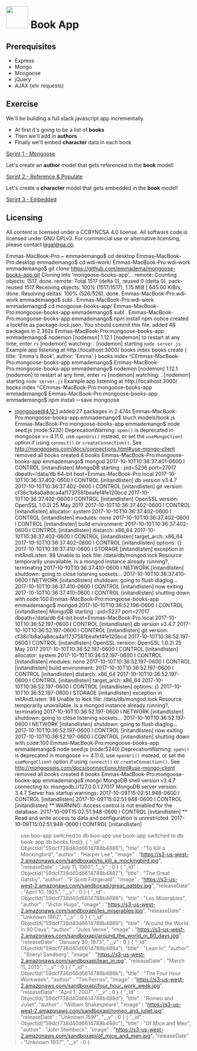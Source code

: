 # <img src="https://cloud.githubusercontent.com/assets/7833470/10423298/ea833a68-7079-11e5-84f8-0a925ab96893.png" width="60"> Book App

## Prerequisites

* Express
* Mongo
* Mongoose
* jQuery
* AJAX (xhr requests)

## Exercise

We'll be building a full stack javascript app incrementally.

* At first it's going to be a list of **books**
* Then we'll add in **authors**
* Finally we'll embed **character** data in each book

[Sprint 1 - Mongoose](docs/sprint1.md)

Let's create an **author** model that gets referenced in the **book** model!

[Sprint 2 - Reference & Populate](docs/sprint2.md)

Let's create a **character** model that gets embedded in the **book** model!

[Sprint 3 - Embedded](docs/sprint3.md)

## Licensing
All content is licensed under a CC­BY­NC­SA 4.0 license.
All software code is licensed under GNU GPLv3. For commercial use or alternative licensing, please contact legal@ga.co.

Emmas-MacBook-Pro:~ emmademango$ cd desktop
Emmas-MacBook-Pro:desktop emmademango$ cd wdi-work/
Emmas-MacBook-Pro:wdi-work emmademango$ git clone https://github.com/emmadema/mongoose-books-app.git
Cloning into 'mongoose-books-app'...
remote: Counting objects: 1517, done.
remote: Total 1517 (delta 0), reused 0 (delta 0), pack-reused 1517
Receiving objects: 100% (1517/1517), 1.15 MiB | 645.00 KiB/s, done.
Resolving deltas: 100% (526/526), done.
Emmas-MacBook-Pro:wdi-work emmademango$ subl .
Emmas-MacBook-Pro:wdi-work emmademango$ cd mongoose-books-app/
Emmas-MacBook-Pro:mongoose-books-app emmademango$ subl .
Emmas-MacBook-Pro:mongoose-books-app emmademango$ npm install
npm notice created a lockfile as package-lock.json. You should commit this file.
added 48 packages in 2.362s
Emmas-MacBook-Pro:mongoose-books-app emmademango$ nodemon
[nodemon] 1.12.1
[nodemon] to restart at any time, enter `rs`
[nodemon] watching: *.*
[nodemon] starting `node server.js`
Example app listening at http://localhost:3000/
books index
books create { title: 'Emma\'s Book', author: 'Emma' }
books index
^CEmmas-MacBook-Pro:mongoose-books-app emmademango$ 
Emmas-MacBook-Pro:mongoose-books-app emmademango$ nodemon
[nodemon] 1.12.1
[nodemon] to restart at any time, enter `rs`
[nodemon] watching: *.*
[nodemon] starting `node server.js`
Example app listening at http://localhost:3000/
books index
^CEmmas-MacBook-Pro:mongoose-books-app emmademango$ 
Emmas-MacBook-Pro:mongoose-books-app emmademango$ npm install --save mongoose
+ mongoose@4.12.1
added 27 packages in 2.474s
Emmas-MacBook-Pro:mongoose-books-app emmademango$ touch models/book.js
Emmas-MacBook-Pro:mongoose-books-app emmademango$ node seed.js
(node:5232) DeprecationWarning: `open()` is deprecated in mongoose >= 4.11.0, use `openUri()` instead, or set the `useMongoClient` option if using `connect()` or `createConnection()`. See http://mongoosejs.com/docs/connections.html#use-mongo-client
removed all books
created 8 books
Emmas-MacBook-Pro:mongoose-books-app emmademango$ mongod
2017-10-10T10:36:37.401-0600 I CONTROL  [initandlisten] MongoDB starting : pid=5236 port=27017 dbpath=/data/db 64-bit host=Emmas-MacBook-Pro.local
2017-10-10T10:36:37.402-0600 I CONTROL  [initandlisten] db version v3.4.7
2017-10-10T10:36:37.402-0600 I CONTROL  [initandlisten] git version: cf38c1b8a0a8dca4a11737581beafef4fe120bcd
2017-10-10T10:36:37.402-0600 I CONTROL  [initandlisten] OpenSSL version: OpenSSL 1.0.2l  25 May 2017
2017-10-10T10:36:37.402-0600 I CONTROL  [initandlisten] allocator: system
2017-10-10T10:36:37.402-0600 I CONTROL  [initandlisten] modules: none
2017-10-10T10:36:37.402-0600 I CONTROL  [initandlisten] build environment:
2017-10-10T10:36:37.402-0600 I CONTROL  [initandlisten]     distarch: x86_64
2017-10-10T10:36:37.402-0600 I CONTROL  [initandlisten]     target_arch: x86_64
2017-10-10T10:36:37.402-0600 I CONTROL  [initandlisten] options: {}
2017-10-10T10:36:37.410-0600 I STORAGE  [initandlisten] exception in initAndListen: 98 Unable to lock file: /data/db/mongod.lock Resource temporarily unavailable. Is a mongod instance already running?, terminating
2017-10-10T10:36:37.410-0600 I NETWORK  [initandlisten] shutdown: going to close listening sockets...
2017-10-10T10:36:37.410-0600 I NETWORK  [initandlisten] shutdown: going to flush diaglog...
2017-10-10T10:36:37.410-0600 I CONTROL  [initandlisten] now exiting
2017-10-10T10:36:37.410-0600 I CONTROL  [initandlisten] shutting down with code:100
Emmas-MacBook-Pro:mongoose-books-app emmademango$ mongod
2017-10-10T10:36:52.196-0600 I CONTROL  [initandlisten] MongoDB starting : pid=5237 port=27017 dbpath=/data/db 64-bit host=Emmas-MacBook-Pro.local
2017-10-10T10:36:52.197-0600 I CONTROL  [initandlisten] db version v3.4.7
2017-10-10T10:36:52.197-0600 I CONTROL  [initandlisten] git version: cf38c1b8a0a8dca4a11737581beafef4fe120bcd
2017-10-10T10:36:52.197-0600 I CONTROL  [initandlisten] OpenSSL version: OpenSSL 1.0.2l  25 May 2017
2017-10-10T10:36:52.197-0600 I CONTROL  [initandlisten] allocator: system
2017-10-10T10:36:52.197-0600 I CONTROL  [initandlisten] modules: none
2017-10-10T10:36:52.197-0600 I CONTROL  [initandlisten] build environment:
2017-10-10T10:36:52.197-0600 I CONTROL  [initandlisten]     distarch: x86_64
2017-10-10T10:36:52.197-0600 I CONTROL  [initandlisten]     target_arch: x86_64
2017-10-10T10:36:52.197-0600 I CONTROL  [initandlisten] options: {}
2017-10-10T10:36:52.197-0600 I STORAGE  [initandlisten] exception in initAndListen: 98 Unable to lock file: /data/db/mongod.lock Resource temporarily unavailable. Is a mongod instance already running?, terminating
2017-10-10T10:36:52.197-0600 I NETWORK  [initandlisten] shutdown: going to close listening sockets...
2017-10-10T10:36:52.197-0600 I NETWORK  [initandlisten] shutdown: going to flush diaglog...
2017-10-10T10:36:52.197-0600 I CONTROL  [initandlisten] now exiting
2017-10-10T10:36:52.197-0600 I CONTROL  [initandlisten] shutting down with code:100
Emmas-MacBook-Pro:mongoose-books-app emmademango$ node seed.js
(node:5240) DeprecationWarning: `open()` is deprecated in mongoose >= 4.11.0, use `openUri()` instead, or set the `useMongoClient` option if using `connect()` or `createConnection()`. See http://mongoosejs.com/docs/connections.html#use-mongo-client
removed all books
created 8 books
Emmas-MacBook-Pro:mongoose-books-app emmademango$ mongo
MongoDB shell version v3.4.7
connecting to: mongodb://127.0.0.1:27017
MongoDB server version: 3.4.7
Server has startup warnings: 
2017-10-09T15:02:51.948-0600 I CONTROL  [initandlisten] 
2017-10-09T15:02:51.948-0600 I CONTROL  [initandlisten] ** WARNING: Access control is not enabled for the database.
2017-10-09T15:02:51.948-0600 I CONTROL  [initandlisten] **          Read and write access to data and configuration is unrestricted.
2017-10-09T15:02:51.948-0600 I CONTROL  [initandlisten] 
> use boo-app
switched to db boo-app
> use book-app
switched to db book-app
> db.books.find();
{ "_id" : ObjectId("59dcf738d40d6614788b4886"), "title" : "To Kill a Mockingbird", "author" : "Harper Lee", "image" : "https://s3-us-west-2.amazonaws.com/sandboxapi/to_kill_a_mockingbird.jpg", "releaseDate" : "July 11, 1960", "__v" : 0 }
{ "_id" : ObjectId("59dcf738d40d6614788b4887"), "title" : "The Great Gatsby", "author" : "F Scott Fitzgerald", "image" : "https://s3-us-west-2.amazonaws.com/sandboxapi/great_gatsby.jpg", "releaseDate" : "April 10, 1925", "__v" : 0 }
{ "_id" : ObjectId("59dcf738d40d6614788b4888"), "title" : "Les Miserables", "author" : "Victor Hugo", "image" : "https://s3-us-west-2.amazonaws.com/sandboxapi/les_miserables.jpg", "releaseDate" : "Unknown 1862", "__v" : 0 }
{ "_id" : ObjectId("59dcf738d40d6614788b4889"), "title" : "Around the World in 80 Days", "author" : "Jules Verne", "image" : "https://s3-us-west-2.amazonaws.com/sandboxapi/around_the_world_in_80_days.jpg", "releaseDate" : "January 30, 1873", "__v" : 0 }
{ "_id" : ObjectId("59dcf738d40d6614788b488a"), "title" : "Lean In", "author" : "Sheryl Sandberg", "image" : "https://s3-us-west-2.amazonaws.com/sandboxapi/lean_in.jpg", "releaseDate" : "March 11, 2013", "__v" : 0 }
{ "_id" : ObjectId("59dcf738d40d6614788b488b"), "title" : "The Four Hour Workweek", "author" : "Tim Ferriss", "image" : "https://s3-us-west-2.amazonaws.com/sandboxapi/four_hour_work_week.jpg", "releaseDate" : "April 1, 2007", "__v" : 0 }
{ "_id" : ObjectId("59dcf738d40d6614788b488d"), "title" : "Romeo and Juliet", "author" : "William Shakespeare", "image" : "https://s3-us-west-2.amazonaws.com/sandboxapi/romeo_and_juliet.jpg", "releaseDate" : "Unknown 1597", "__v" : 0 }
{ "_id" : ObjectId("59dcf738d40d6614788b488c"), "title" : "Of Mice and Men", "author" : "John Steinbeck", "image" : "https://s3-us-west-2.amazonaws.com/sandboxapi/of_mice_and_men.jpg", "releaseDate" : "Unknown 1937", "__v" : 0 }
> 